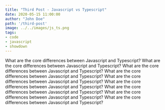 ```yaml
---
title: "Third Post - Javascript vs Typescript"
date: 2020-05-15 11:00:00
author: "John Doe"
path: '/third-post'
image: ../../images/js_ts.png
tags: 
- code
- javascript
- showdown
---
```


What are the core differences between Javascript and Typescript? What are the core differences between Javascript and Typescript? What are the core differences between Javascript and Typescript? What are the core differences between Javascript and Typescript? What are the core differences between Javascript and Typescript? What are the core differences between Javascript and Typescript? What are the core differences between Javascript and Typescript? What are the core differences between Javascript and Typescript? What are the core differences between Javascript and Typescript?
